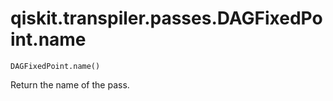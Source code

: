 # qiskit.transpiler.passes.DAGFixedPoint.name

`DAGFixedPoint.name()`

Return the name of the pass.
